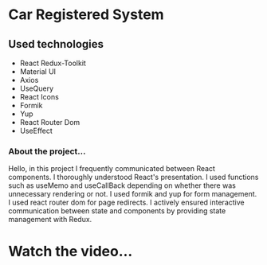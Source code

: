 # Car Registered System

<div>
    
</div>

<h2>Used technologies</h2>
<ul>
    <li>React Redux-Toolkit</li>
   <li>Material UI</li>
   <li>Axios</li>
   <li>UseQuery</li>
   <li>React Icons</li>
   <li>Formik</li>
     <li>Yup</li>
   <li>React Router Dom</li>
  <li>UseEffect</li>


 
 
</ul>
<h3>About the project...</h3>
<p>
 
Hello, in this project I frequently communicated between React components. I thoroughly understood React's presentation. I used functions such as useMemo and useCallBack depending on whether there was unnecessary rendering or not. I used formik and yup for form management. I used react router dom for page redirects. I actively ensured interactive communication between state and components by providing state management with Redux.
 
</p>




<h1>Watch the video...</h1>


</div>








